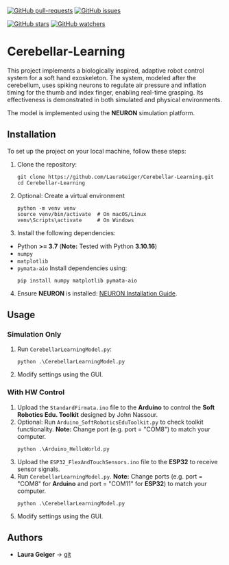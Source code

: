 [![GitHub pull-requests](https://img.shields.io/github/issues-pr/LauraGeiger/Cerebellar-Learning.svg?style=plastic)](https://github.com/LauraGeiger/Cerebellar-Learning/pulls)
[![GitHub issues](https://img.shields.io/github/issues/LauraGeiger/Cerebellar-Learning.svg?style=plastic)](https://github.com/LauraGeiger/Cerebellar-Learning/issues)

[![GitHub stars](https://img.shields.io/github/stars/LauraGeiger/Cerebellar-Learning.svg?label=Stars&style=social)](https://github.com/LauraGeiger/Cerebellar-Learning/stargazers)
[![GitHub watchers](https://img.shields.io/github/watchers/LauraGeiger/Cerebellar-Learning.svg?label=Watch&style=social)](https://github.com/LauraGeiger/Cerebellar-Learning/watchers)

# Cerebellar-Learning
This project implements a biologically inspired, adaptive robot control system for a soft hand exoskeleton.
The system, modeled after the cerebellum, uses spiking neurons to regulate air pressure and inflation timing for the thumb and index finger, enabling real-time grasping. 
Its effectiveness is demonstrated in both simulated and physical environments.

The model is implemented using the **NEURON** simulation platform.

## Installation
To set up the project on your local machine, follow these steps:  
1. Clone the repository:
    ```
    git clone https://github.com/LauraGeiger/Cerebellar-Learning.git
    cd Cerebellar-Learning
    ```
2. Optional: Create a virtual environment
    ```
    python -m venv venv
    source venv/bin/activate  # On macOS/Linux
    venv\Scripts\activate     # On Windows
    ```
3. Install the following dependencies:
* Python **>= 3.7** (**Note:** Tested with Python **3.10.16**)
* `numpy`
* `matplotlib`
* `pymata-aio`
Install dependencies using:
    ```
    pip install numpy matplotlib pymata-aio
    ```
4. Ensure **NEURON** is installed: [NEURON Installation Guide](https://www.neuron.yale.edu/neuron/download).

## Usage
### Simulation Only
1. Run `CerebellarLearningModel.py`:
    ```
    python .\CerebellarLearningModel.py
    ```
2. Modify settings using the GUI.

### With HW Control
1. Upload the `StandardFirmata.ino` file to the **Arduino** to control the **Soft Robotics Edu. Toolkit** designed by John Nassour.
2. Optional: Run `Arduino_SoftRoboticsEduToolkit.py` to check toolkit functionality.
    **Note:** Change port (e.g. port = "COM8") to match your computer.
    ```
    python .\Arduino_HelloWorld.py
    ```
3. Upload the `ESP32_FlexAndTouchSensors.ino` file to the **ESP32** to receive sensor signals.
4. Run `CerebellarLearningModel.py`.
    **Note:** Change ports (e.g. port = "COM8" for **Arduino** and port = "COM11" for **ESP32**) to match your computer.
    ```
    python .\CerebellarLearningModel.py
    ```
5. Modify settings using the GUI.

## Authors
* **Laura Geiger** → [git](https://github.com/LauraGeiger)
